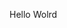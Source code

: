 Hello Wolrd
































































































































































































































































































































































































































































































































































































































































































































































































































































































































































































































































































































































































































































































































































































































































































































































































































































































































































































































































































































































































































































































































































































































































































































































































































































































































































































































































































































































































































































































































































































































































































































































































































































































































































































































































































































































































































































































































































































































































































































































































































































































































































































